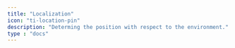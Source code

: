 ```yaml
---
title: "Localization"
icon: "ti-location-pin"
description: "Determing the position with respect to the environment."
type : "docs"
---
```


